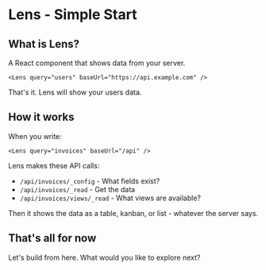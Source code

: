# Lens - Simple Start

## What is Lens?

A React component that shows data from your server.

```tsx
<Lens query="users" baseUrl="https://api.example.com" />
```

That's it. Lens will show your users data.

## How it works

When you write:
```tsx
<Lens query="invoices" baseUrl="/api" />
```

Lens makes these API calls:
- `/api/invoices/_config` - What fields exist?
- `/api/invoices/_read` - Get the data
- `/api/invoices/views/_read` - What views are available?

Then it shows the data as a table, kanban, or list - whatever the server says.

## That's all for now

Let's build from here. What would you like to explore next?